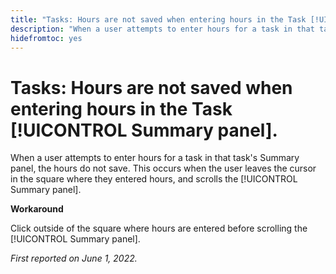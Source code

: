```yaml
---
title: "Tasks: Hours are not saved when entering hours in the Task [!UICONTROL Summary panel]"
description: "When a user attempts to enter hours for a task in that task's Summary panel, the hours do not save. This occurs when the user leaves the cursor in the square where they entered hours, and scrolls the [!UICONTROL Summary panel].   "
hidefromtoc: yes
---
```


# Tasks: Hours are not saved when entering hours in the Task [!UICONTROL Summary panel].

When a user attempts to enter hours for a task in that task's Summary panel, the hours do not save. This occurs when the user leaves the cursor in the square where they entered hours, and scrolls the [!UICONTROL Summary panel]. 

**Workaround**

Click outside of the square where hours are entered before scrolling the [!UICONTROL Summary panel].

_First reported on June 1, 2022._

